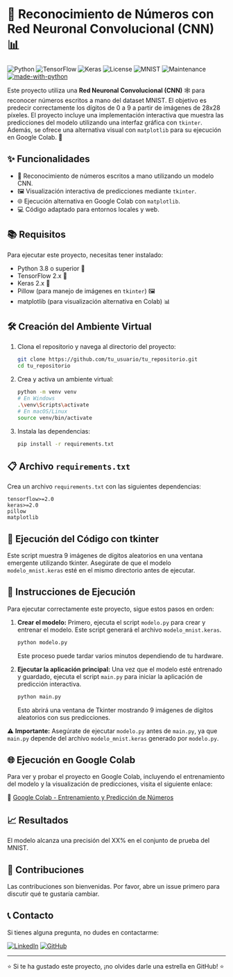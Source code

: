 # 🧠 Reconocimiento de Números con Red Neuronal Convolucional (CNN) 📊

![Python](https://img.shields.io/badge/Python-3.8%2B-blue.svg)
![TensorFlow](https://img.shields.io/badge/TensorFlow-2.x-orange.svg)
![Keras](https://img.shields.io/badge/Keras-2.x-red.svg)
![License](https://img.shields.io/badge/License-MIT-green.svg)
![MNIST](https://img.shields.io/badge/Dataset-MNIST-lightgrey.svg)
![Maintenance](https://img.shields.io/badge/Maintained%3F-yes-green.svg)
[![made-with-python](https://img.shields.io/badge/Made%20with-Python-1f425f.svg)](https://www.python.org/)

Este proyecto utiliza una **Red Neuronal Convolucional (CNN)** 🕸️ para reconocer números escritos a mano del dataset MNIST. El objetivo es predecir correctamente los dígitos de 0 a 9 a partir de imágenes de 28x28 píxeles. El proyecto incluye una implementación interactiva que muestra las predicciones del modelo utilizando una interfaz gráfica con `tkinter`. Además, se ofrece una alternativa visual con `matplotlib` para su ejecución en Google Colab. 🚀

## ✨ Funcionalidades

- 🔢 Reconocimiento de números escritos a mano utilizando un modelo CNN.
- 🖼️ Visualización interactiva de predicciones mediante `tkinter`.
- 🌐 Ejecución alternativa en Google Colab con `matplotlib`.
- 💻 Código adaptado para entornos locales y web.

## 📚 Requisitos

Para ejecutar este proyecto, necesitas tener instalado:

- Python 3.8 o superior 🐍
- TensorFlow 2.x 🧠
- Keras 2.x 🔧
- Pillow (para manejo de imágenes en `tkinter`) 🖼️
- matplotlib (para visualización alternativa en Colab) 📊

## 🛠️ Creación del Ambiente Virtual

1. Clona el repositorio y navega al directorio del proyecto:
   ```bash
   git clone https://github.com/tu_usuario/tu_repositorio.git
   cd tu_repositorio
   ```

2. Crea y activa un ambiente virtual:
   ```bash
   python -m venv venv
   # En Windows
   .\venv\Scripts\activate
   # En macOS/Linux
   source venv/bin/activate
   ```

3. Instala las dependencias:
   ```bash
   pip install -r requirements.txt
   ```

## 📋 Archivo `requirements.txt`

Crea un archivo `requirements.txt` con las siguientes dependencias:

```plaintext
tensorflow>=2.0
keras>=2.0
pillow
matplotlib
```

## 🚀 Ejecución del Código con tkinter

Este script muestra 9 imágenes de dígitos aleatorios en una ventana emergente utilizando tkinter. Asegúrate de que el modelo `modelo_mnist.keras` esté en el mismo directorio antes de ejecutar.

## 🚀 Instrucciones de Ejecución

Para ejecutar correctamente este proyecto, sigue estos pasos en orden:

1. **Crear el modelo:**
   Primero, ejecuta el script `modelo.py` para crear y entrenar el modelo. Este script generará el archivo `modelo_mnist.keras`.

   ```bash
   python modelo.py
   ```

   Este proceso puede tardar varios minutos dependiendo de tu hardware.

2. **Ejecutar la aplicación principal:**
   Una vez que el modelo esté entrenado y guardado, ejecuta el script `main.py` para iniciar la aplicación de predicción interactiva.

   ```bash
   python main.py
   ```

   Esto abrirá una ventana de Tkinter mostrando 9 imágenes de dígitos aleatorios con sus predicciones.

⚠️ **Importante:** Asegúrate de ejecutar `modelo.py` antes de `main.py`, ya que `main.py` depende del archivo `modelo_mnist.keras` generado por `modelo.py`.



## 🌐 Ejecución en Google Colab

Para ver y probar el proyecto en Google Colab, incluyendo el entrenamiento del modelo y la visualización de predicciones, visita el siguiente enlace:

🔗 [Google Colab - Entrenamiento y Predicción de Números](https://colab.research.google.com/drive/1ZwXMnNQJYu4Qc1DAb9mRnnuNMFaY6epf?usp=sharing)

## 📈 Resultados

El modelo alcanza una precisión del XX% en el conjunto de prueba del MNIST. 

## 🤝 Contribuciones

Las contribuciones son bienvenidas. Por favor, abre un issue primero para discutir qué te gustaría cambiar.

## 📞 Contacto

Si tienes alguna pregunta, no dudes en contactarme:

[![LinkedIn](https://img.shields.io/badge/-LinkedIn-blue?style=flat-square&logo=Linkedin&logoColor=white&link=https://www.linkedin.com/in/guido-perez-zelaya/)](https://www.linkedin.com/in/guido-perez-zelaya/)
[![GitHub](https://img.shields.io/badge/-GitHub-181717?style=flat-square&logo=github&link=https://github.com/gperzal)](https://github.com/gperzal)

---

⭐️ Si te ha gustado este proyecto, ¡no olvides darle una estrella en GitHub! ⭐️
